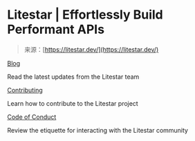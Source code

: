 <!--yml
category: 未分类
date: 2024-05-29 13:25:57
-->

# Litestar | Effortlessly Build Performant APIs

> 来源：[https://litestar.dev/](https://litestar.dev/)

[Blog](https://blog.litestar.dev)

Read the latest updates from the Litestar team

[Contributing](https://docs.litestar.dev/2/contribution-guide.html)

Learn how to contribute to the Litestar project

[Code of Conduct](https://github.com/litestar-org/.github/blob/main/CODE_OF_CONDUCT.md)

Review the etiquette for interacting with the Litestar community